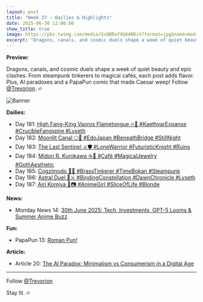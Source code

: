 ```yaml
---
layout: post
title: "Week 27 – Dailies & Highlights"
date: 2025-06-30 12:00:00
show_title: true
image: https://pbs.twimg.com/media/GvQBRafXQAANDiV?format=jpg&name=medium
excerpt: "Dragons, canals, and cosmic duels shape a week of quiet beauty and epic clashes. From steampunk tinkerers to magical cafés, each post adds flavor. Plus, AI paradoxes and a PapaPun comic that made Caesar weep! Follow @Trevorion. 🔥"
---
```

  
**Preview:**  
  
Dragons, canals, and cosmic duels shape a week of quiet beauty and epic clashes. From steampunk tinkerers to magical cafés, each post adds flavor. Plus, AI paradoxes and a PapaPun comic that made Caesar weep! Follow [@Trevorion](https://x.com/Trevorion). 🔥
  
![Banner](https://pbs.twimg.com/media/GvQBRafXQAANDiV?format=jpg&name=medium)
  
**Dailies:**  
- Day 181: [High Fang-King Vaoros Flametongue 🔥🐉 #KaethvarExpanse #CrucibleFangspire #Lyseth](https://x.com/Trevorion/status/1939729495025467802)
- Day 182: [Moonlit Canal 🌕🍃 #EdoJapan #BeneathBridge #StillNight](https://x.com/Trevorion/status/1939987745511755938)
- Day 183: [The Last Sentinel ⚔️🛡️ #LoneWarrior #FuturisticKnight #Ruins](https://x.com/Trevorion/status/1940476193763135550)
- Day 184: [Midori R. Kurokawa ☕💎 #Café #MagicalJewelry #GothAesthetic](https://x.com/Trevorion/status/1940869374170354126)
- Day 185: [Cogzimodo 🔔🤖 #BrassTinkerer #TimeBokan #Steampunk](https://x.com/Trevorion/status/1941190506903732457)
- Day 186: [Astral Duel 🌌⚔️ #BindingConstellation #DawnChronicle #Lyseth](https://x.com/Trevorion/status/1941550772149420400)
- Day 187: [Airi Komiya 🌸📷 #AnimeGirl #SliceOfLife #Blonde](https://x.com/Trevorion/status/1941927137247645787)

**News:**  
- Monday News 14: [30th June 2025: Tech, Investments, GPT-5 Looms & Summer Anime Buzz](https://x.com/Trevorion/status/1939540521996697981)

**Fun:**  
- PapaPun 13: [Roman Pun!](https://x.com/Trevorion/status/1941943115151016421)

**Article:**  
- Article 20: [The AI Paradox: Minimalism vs Consumerism in a Digital Age](https://x.com/Trevorion/status/1940428625616027921)

---
Follow [@Trevorion](https://x.com/Trevorion)

Stay lit. 🔥

